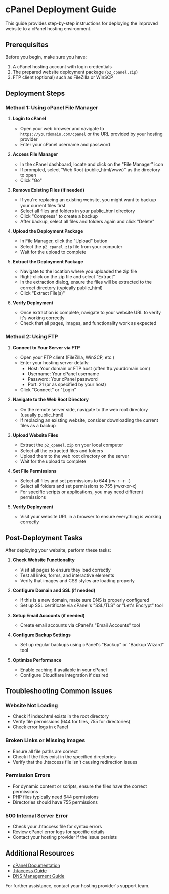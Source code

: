 # cPanel Deployment Guide

This guide provides step-by-step instructions for deploying the improved website to a cPanel hosting environment.

## Prerequisites

Before you begin, make sure you have:

1. A cPanel hosting account with login credentials
2. The prepared website deployment package (`p2_cpanel.zip`)
3. FTP client (optional) such as FileZilla or WinSCP

## Deployment Steps

### Method 1: Using cPanel File Manager

1. **Login to cPanel**
   - Open your web browser and navigate to `https://yourdomain.com/cpanel` or the URL provided by your hosting provider
   - Enter your cPanel username and password

2. **Access File Manager**
   - In the cPanel dashboard, locate and click on the "File Manager" icon
   - If prompted, select "Web Root (public_html/www)" as the directory to open
   - Click "Go"

3. **Remove Existing Files (if needed)**
   - If you're replacing an existing website, you might want to backup your current files first
   - Select all files and folders in your public_html directory
   - Click "Compress" to create a backup
   - After backup, select all files and folders again and click "Delete"

4. **Upload the Deployment Package**
   - In File Manager, click the "Upload" button
   - Select the `p2_cpanel.zip` file from your computer
   - Wait for the upload to complete

5. **Extract the Deployment Package**
   - Navigate to the location where you uploaded the zip file
   - Right-click on the zip file and select "Extract"
   - In the extraction dialog, ensure the files will be extracted to the correct directory (typically public_html)
   - Click "Extract File(s)"

6. **Verify Deployment**
   - Once extraction is complete, navigate to your website URL to verify it's working correctly
   - Check that all pages, images, and functionality work as expected

### Method 2: Using FTP

1. **Connect to Your Server via FTP**
   - Open your FTP client (FileZilla, WinSCP, etc.)
   - Enter your hosting server details:
     - Host: Your domain or FTP host (often ftp.yourdomain.com)
     - Username: Your cPanel username
     - Password: Your cPanel password
     - Port: 21 (or as specified by your host)
   - Click "Connect" or "Login"

2. **Navigate to the Web Root Directory**
   - On the remote server side, navigate to the web root directory (usually public_html)
   - If replacing an existing website, consider downloading the current files as a backup

3. **Upload Website Files**
   - Extract the `p2_cpanel.zip` on your local computer
   - Select all the extracted files and folders
   - Upload them to the web root directory on the server
   - Wait for the upload to complete

4. **Set File Permissions**
   - Select all files and set permissions to 644 (rw-r--r--)
   - Select all folders and set permissions to 755 (rwxr-xr-x)
   - For specific scripts or applications, you may need different permissions

5. **Verify Deployment**
   - Visit your website URL in a browser to ensure everything is working correctly

## Post-Deployment Tasks

After deploying your website, perform these tasks:

1. **Check Website Functionality**
   - Visit all pages to ensure they load correctly
   - Test all links, forms, and interactive elements
   - Verify that images and CSS styles are loading properly

2. **Configure Domain and SSL (if needed)**
   - If this is a new domain, make sure DNS is properly configured
   - Set up SSL certificate via cPanel's "SSL/TLS" or "Let's Encrypt" tool

3. **Setup Email Accounts (if needed)**
   - Create email accounts via cPanel's "Email Accounts" tool

4. **Configure Backup Settings**
   - Set up regular backups using cPanel's "Backup" or "Backup Wizard" tool

5. **Optimize Performance**
   - Enable caching if available in your cPanel
   - Configure Cloudflare integration if desired

## Troubleshooting Common Issues

### Website Not Loading
- Check if index.html exists in the root directory
- Verify file permissions (644 for files, 755 for directories)
- Check error logs in cPanel

### Broken Links or Missing Images
- Ensure all file paths are correct
- Check if the files exist in the specified directories
- Verify that the .htaccess file isn't causing redirection issues

### Permission Errors
- For dynamic content or scripts, ensure the files have the correct permissions
- PHP files typically need 644 permissions
- Directories should have 755 permissions

### 500 Internal Server Error
- Check your .htaccess file for syntax errors
- Review cPanel error logs for specific details
- Contact your hosting provider if the issue persists

## Additional Resources

- [cPanel Documentation](https://docs.cpanel.net/)
- [.htaccess Guide](https://httpd.apache.org/docs/current/howto/htaccess.html)
- [DNS Management Guide](https://support.cloudflare.com/hc/en-us/articles/360019093151)

For further assistance, contact your hosting provider's support team.

